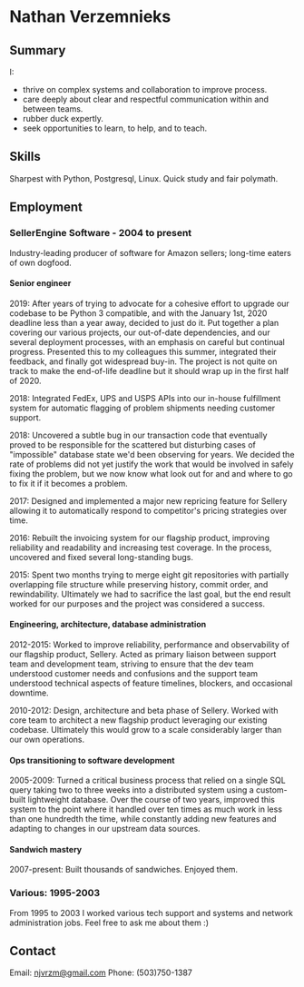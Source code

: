 # Nathan Verzemnieks

## Summary

I:

* thrive on complex systems and collaboration to improve process.
* care deeply about clear and respectful communication within and between teams. 
* rubber duck expertly.
* seek opportunities to learn, to help, and to teach.

## Skills

Sharpest with Python, Postgresql, Linux. Quick study and fair polymath.

## Employment

### SellerEngine Software - 2004 to present

Industry-leading producer of software for Amazon sellers; long-time eaters of own dogfood.

#### Senior engineer

2019: After years of trying to advocate for a cohesive effort to upgrade our codebase to be Python 3 compatible, and with the January 1st, 2020 deadline less than a year away, decided to just do it. Put together a plan covering our various projects, our out-of-date dependencies, and our several deployment processes, with an emphasis on careful but continual progress. Presented this to my colleagues this summer, integrated their feedback, and finally got widespread buy-in. The project is not quite on track to make the end-of-life deadline but it should wrap up in the first half of 2020.

2018: Integrated FedEx, UPS and USPS APIs into our in-house fulfillment system for automatic flagging of problem shipments needing customer support.

2018: Uncovered a subtle bug in our transaction code that eventually proved to be responsible for the scattered but disturbing cases of "impossible" database state we'd been observing for years. We decided the rate of problems did not yet justify the work that would be involved in safely fixing the problem, but we now know what look out for and and where to go to fix it if it becomes a problem.

2017: Designed and implemented a major new repricing feature for Sellery allowing it to automatically respond to competitor's pricing strategies over time.

2016: Rebuilt the invoicing system for our flagship product, improving reliability and readability and increasing test coverage. In the process, uncovered and fixed several long-standing bugs.

2015: Spent two months trying to merge eight git repositories with partially overlapping file structure while preserving history, commit order, and rewindability. Ultimately we had to sacrifice the last goal, but the end result worked for our purposes and the project was considered a success.

#### Engineering, architecture, database administration

2012-2015: Worked to improve reliability, performance and observability of our flagship product, Sellery. Acted as primary liaison between support team and development team, striving to ensure that the dev team understood customer needs and confusions and the support team understood technical aspects of feature timelines, blockers, and occasional downtime.

2010-2012: Design, architecture and beta phase of Sellery. Worked with core team to architect a new flagship product leveraging our existing codebase. Ultimately this would grow to a scale considerably larger than our own operations.

#### Ops transitioning to software development

2005-2009: Turned a critical business process that relied on a single SQL query taking two to three weeks into a distributed system using a custom-built lightweight database. Over the course of two years, improved this system to the point where it handled over ten times as much work in less than one hundredth the time, while constantly adding new features and adapting to changes in our upstream data sources.

#### Sandwich mastery

2007-present: Built thousands of sandwiches. Enjoyed them.

### Various: 1995-2003

From 1995 to 2003 I worked various tech support and systems and network administration jobs. Feel free to ask me about them :)

## Contact

Email: njvrzm@gmail.com
Phone: (503)750-1387

